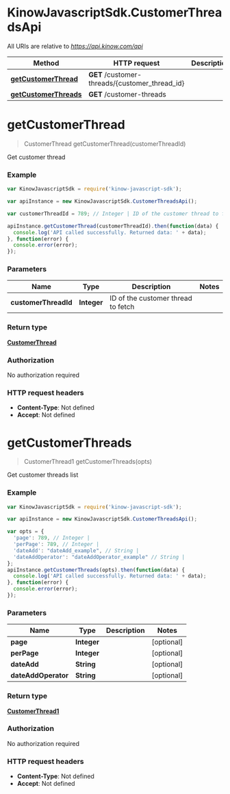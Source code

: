 # KinowJavascriptSdk.CustomerThreadsApi

All URIs are relative to *https://api.kinow.com/api*

Method | HTTP request | Description
------------- | ------------- | -------------
[**getCustomerThread**](CustomerThreadsApi.md#getCustomerThread) | **GET** /customer-threads/{customer_thread_id} | 
[**getCustomerThreads**](CustomerThreadsApi.md#getCustomerThreads) | **GET** /customer-threads | 


<a name="getCustomerThread"></a>
# **getCustomerThread**
> CustomerThread getCustomerThread(customerThreadId)



Get customer thread

### Example
```javascript
var KinowJavascriptSdk = require('kinow-javascript-sdk');

var apiInstance = new KinowJavascriptSdk.CustomerThreadsApi();

var customerThreadId = 789; // Integer | ID of the customer thread to fetch

apiInstance.getCustomerThread(customerThreadId).then(function(data) {
  console.log('API called successfully. Returned data: ' + data);
}, function(error) {
  console.error(error);
});

```

### Parameters

Name | Type | Description  | Notes
------------- | ------------- | ------------- | -------------
 **customerThreadId** | **Integer**| ID of the customer thread to fetch | 

### Return type

[**CustomerThread**](CustomerThread.md)

### Authorization

No authorization required

### HTTP request headers

 - **Content-Type**: Not defined
 - **Accept**: Not defined

<a name="getCustomerThreads"></a>
# **getCustomerThreads**
> CustomerThread1 getCustomerThreads(opts)



Get customer threads list

### Example
```javascript
var KinowJavascriptSdk = require('kinow-javascript-sdk');

var apiInstance = new KinowJavascriptSdk.CustomerThreadsApi();

var opts = { 
  'page': 789, // Integer | 
  'perPage': 789, // Integer | 
  'dateAdd': "dateAdd_example", // String | 
  'dateAddOperator': "dateAddOperator_example" // String | 
};
apiInstance.getCustomerThreads(opts).then(function(data) {
  console.log('API called successfully. Returned data: ' + data);
}, function(error) {
  console.error(error);
});

```

### Parameters

Name | Type | Description  | Notes
------------- | ------------- | ------------- | -------------
 **page** | **Integer**|  | [optional] 
 **perPage** | **Integer**|  | [optional] 
 **dateAdd** | **String**|  | [optional] 
 **dateAddOperator** | **String**|  | [optional] 

### Return type

[**CustomerThread1**](CustomerThread1.md)

### Authorization

No authorization required

### HTTP request headers

 - **Content-Type**: Not defined
 - **Accept**: Not defined

